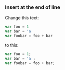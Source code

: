 ### Insert at the end of line

Change this text:

```javascript
var foo = 1
var bar = 'a'
var foobar = foo + bar
```

to this:

```javascript
var foo = 1;
var bar = 'a';
var foobar = foo + bar;
```
